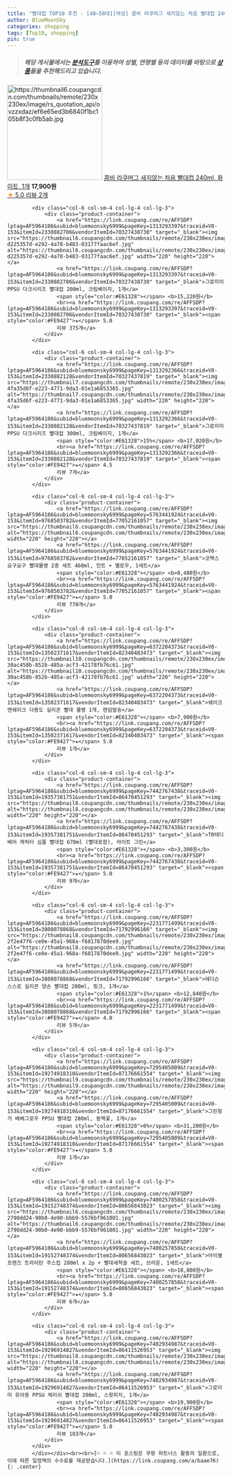 ```yaml
---
title: "빨대컵 TOP10 추천 - [40~50대][여성] 콤비 라쿠머그 새지않는 처음 빨대컵 240ml, 화이트, 1개"
author: BlueMoonSky
categories: shopping
tags: [Top10, shopping]
pin: true
---
```


> ##### 해당 게시물에서는 [**분석도구**](https://itemscout.io/)를 이용하여 **성별**, **연령별** 등의 데이터를 바탕으로 [**상품**](https://link.coupang.com/a/baae76)들을 추천해드리고 있습니다.
<div class="container"><div class="row">
            <div class="col-6 col-sm-4 col-lg-4 col-lg-3">
                <div class="product-container">
                    <a href="https://link.coupang.com/re/AFFSDP?lptag=AF5964186&subid=bluemoonsky6999&pageKey=5233718179&traceid=V0-153&itemId=7373992315&vendorItemId=74665161124" target="_blank"><img src="https://thumbnail6.coupangcdn.com/thumbnails/remote/230x230ex/image/rs_quotation_api/ovzzxdaz/ef6e65ed3b6840f1bc105b8f3c0fb5ab.jpg" alt="https://thumbnail6.coupangcdn.com/thumbnails/remote/230x230ex/image/rs_quotation_api/ovzzxdaz/ef6e65ed3b6840f1bc105b8f3c0fb5ab.jpg" width="220" height="220"></a>
                    <a href="https://link.coupang.com/re/AFFSDP?lptag=AF5964186&subid=bluemoonsky6999&pageKey=5233718179&traceid=V0-153&itemId=7373992315&vendorItemId=74665161124" target="_blank">콤비 라쿠머그 새지않는 처음 빨대컵 240ml, 화이트, 1개</a>
                    <span style="color:#E61328"></span> <b>17,900원</b>
                    <br><a href="https://link.coupang.com/re/AFFSDP?lptag=AF5964186&subid=bluemoonsky6999&pageKey=5233718179&traceid=V0-153&itemId=7373992315&vendorItemId=74665161124" target="_blank"><span style="color:#FE9427">★</span> 5.0
                    리뷰 2개</a>
                </div>
            </div>
            
            <div class="col-6 col-sm-4 col-lg-4 col-lg-3">
                <div class="product-container">
                    <a href="https://link.coupang.com/re/AFFSDP?lptag=AF5964186&subid=bluemoonsky6999&pageKey=1313293397&traceid=V0-153&itemId=2330882706&vendorItemId=70327438730" target="_blank"><img src="https://thumbnail6.coupangcdn.com/thumbnails/remote/230x230ex/image/retail/images/2614723035590655-d225357d-e292-4a78-b483-03177faac6ef.jpg" alt="https://thumbnail6.coupangcdn.com/thumbnails/remote/230x230ex/image/retail/images/2614723035590655-d225357d-e292-4a78-b483-03177faac6ef.jpg" width="220" height="220"></a>
                    <a href="https://link.coupang.com/re/AFFSDP?lptag=AF5964186&subid=bluemoonsky6999&pageKey=1313293397&traceid=V0-153&itemId=2330882706&vendorItemId=70327438730" target="_blank">그로미미 PPSU 다크시리즈 빨대컵 200ml, 크림베이지, 1개</a>
                    <span style="color:#E61328"></span> <b>15,220원</b>
                    <br><a href="https://link.coupang.com/re/AFFSDP?lptag=AF5964186&subid=bluemoonsky6999&pageKey=1313293397&traceid=V0-153&itemId=2330882706&vendorItemId=70327438730" target="_blank"><span style="color:#FE9427">★</span> 5.0
                    리뷰 375개</a>
                </div>
            </div>
            
            <div class="col-6 col-sm-4 col-lg-4 col-lg-3">
                <div class="product-container">
                    <a href="https://link.coupang.com/re/AFFSDP?lptag=AF5964186&subid=bluemoonsky6999&pageKey=1313292366&traceid=V0-153&itemId=2330882128&vendorItemId=70327437819" target="_blank"><img src="https://thumbnail7.coupangcdn.com/thumbnails/remote/230x230ex/image/retail/images/2516006821602318-4fa35d6f-e223-4771-9da3-01e1a6853365.jpg" alt="https://thumbnail7.coupangcdn.com/thumbnails/remote/230x230ex/image/retail/images/2516006821602318-4fa35d6f-e223-4771-9da3-01e1a6853365.jpg" width="220" height="220"></a>
                    <a href="https://link.coupang.com/re/AFFSDP?lptag=AF5964186&subid=bluemoonsky6999&pageKey=1313292366&traceid=V0-153&itemId=2330882128&vendorItemId=70327437819" target="_blank">그로미미 PPSU 다크시리즈 빨대컵 300ml, 크림베이지, 1개</a>
                    <span style="color:#E61328">15%</span> <b>17,020원</b>
                    <br><a href="https://link.coupang.com/re/AFFSDP?lptag=AF5964186&subid=bluemoonsky6999&pageKey=1313292366&traceid=V0-153&itemId=2330882128&vendorItemId=70327437819" target="_blank"><span style="color:#FE9427">★</span> 4.5
                    리뷰 7개</a>
                </div>
            </div>
            
            <div class="col-6 col-sm-4 col-lg-4 col-lg-3">
                <div class="product-container">
                    <a href="https://link.coupang.com/re/AFFSDP?lptag=AF5964186&subid=bluemoonsky6999&pageKey=5763441924&traceid=V0-153&itemId=9768503782&vendorItemId=77052161057" target="_blank"><img src="https://thumbnail6.coupangcdn.com/thumbnails/remote/230x230ex/image/rs_quotation_api/dprapkmz/e3f1581a5e8a4302bc93d710205f460e.jpg" alt="https://thumbnail6.coupangcdn.com/thumbnails/remote/230x230ex/image/rs_quotation_api/dprapkmz/e3f1581a5e8a4302bc93d710205f460e.jpg" width="220" height="220"></a>
                    <a href="https://link.coupang.com/re/AFFSDP?lptag=AF5964186&subid=bluemoonsky6999&pageKey=5763441924&traceid=V0-153&itemId=9768503782&vendorItemId=77052161057" target="_blank">코멕스 요구요구 빨대물병 2종 세트 460ml, 민트 + 옐로우, 1세트</a>
                    <span style="color:#E61328"></span> <b>8,480원</b>
                    <br><a href="https://link.coupang.com/re/AFFSDP?lptag=AF5964186&subid=bluemoonsky6999&pageKey=5763441924&traceid=V0-153&itemId=9768503782&vendorItemId=77052161057" target="_blank"><span style="color:#FE9427">★</span> 5.0
                    리뷰 770개</a>
                </div>
            </div>
            
            <div class="col-6 col-sm-4 col-lg-4 col-lg-3">
                <div class="product-container">
                    <a href="https://link.coupang.com/re/AFFSDP?lptag=AF5964186&subid=bluemoonsky6999&pageKey=6372204373&traceid=V0-153&itemId=13502371617&vendorItemId=82340483473" target="_blank"><img src="https://thumbnail10.coupangcdn.com/thumbnails/remote/230x230ex/image/retail/images/767747610050958-30ac458b-852b-485a-acf3-42178fb76c61.jpg" alt="https://thumbnail10.coupangcdn.com/thumbnails/remote/230x230ex/image/retail/images/767747610050958-30ac458b-852b-485a-acf3-42178fb76c61.jpg" width="220" height="220"></a>
                    <a href="https://link.coupang.com/re/AFFSDP?lptag=AF5964186&subid=bluemoonsky6999&pageKey=6372204373&traceid=V0-153&itemId=13502371617&vendorItemId=82340483473" target="_blank">쉐이크앤쉐이크 다용도 실리콘 빨대 물병 1개, 랜덤발송</a>
                    <span style="color:#E61328"></span> <b>7,900원</b>
                    <br><a href="https://link.coupang.com/re/AFFSDP?lptag=AF5964186&subid=bluemoonsky6999&pageKey=6372204373&traceid=V0-153&itemId=13502371617&vendorItemId=82340483473" target="_blank"><span style="color:#FE9427">★</span> 5.0
                    리뷰 1개</a>
                </div>
            </div>
            
            <div class="col-6 col-sm-4 col-lg-4 col-lg-3">
                <div class="product-container">
                    <a href="https://link.coupang.com/re/AFFSDP?lptag=AF5964186&subid=bluemoonsky6999&pageKey=7442767438&traceid=V0-153&itemId=19357381751&vendorItemId=86470451293" target="_blank"><img src="https://thumbnail8.coupangcdn.com/thumbnails/remote/230x230ex/image/vendor_inventory/8ce4/d9aaa0092db2d07b5d98603d7687f96d430bd1ea8b04564c615574065198.jpg" alt="https://thumbnail8.coupangcdn.com/thumbnails/remote/230x230ex/image/vendor_inventory/8ce4/d9aaa0092db2d07b5d98603d7687f96d430bd1ea8b04564c615574065198.jpg" width="220" height="220"></a>
                    <a href="https://link.coupang.com/re/AFFSDP?lptag=AF5964186&subid=bluemoonsky6999&pageKey=7442767438&traceid=V0-153&itemId=19357381751&vendorItemId=86470451293" target="_blank">TR테디베어 캐릭터 심플 빨대컵 670ml (빨대포함), 라이트 그린</a>
                    <span style="color:#E61328"></span> <b>3,300원</b>
                    <br><a href="https://link.coupang.com/re/AFFSDP?lptag=AF5964186&subid=bluemoonsky6999&pageKey=7442767438&traceid=V0-153&itemId=19357381751&vendorItemId=86470451293" target="_blank"><span style="color:#FE9427">★</span> 5.0
                    리뷰 9개</a>
                </div>
            </div>
            
            <div class="col-6 col-sm-4 col-lg-4 col-lg-3">
                <div class="product-container">
                    <a href="https://link.coupang.com/re/AFFSDP?lptag=AF5964186&subid=bluemoonsky6999&pageKey=2231771499&traceid=V0-153&itemId=3808078868&vendorItemId=71792996166" target="_blank"><img src="https://thumbnail8.coupangcdn.com/thumbnails/remote/230x230ex/image/retail/images/3666463837827417-2f2e47f6-ce0e-45a1-968a-f6817870dee9.jpg" alt="https://thumbnail8.coupangcdn.com/thumbnails/remote/230x230ex/image/retail/images/3666463837827417-2f2e47f6-ce0e-45a1-968a-f6817870dee9.jpg" width="220" height="220"></a>
                    <a href="https://link.coupang.com/re/AFFSDP?lptag=AF5964186&subid=bluemoonsky6999&pageKey=2231771499&traceid=V0-153&itemId=3808078868&vendorItemId=71792996166" target="_blank">에디슨 스스로 실리콘 양손 빨대컵 200ml, 핑크, 1개</a>
                    <span style="color:#E61328">1%</span> <b>12,840원</b>
                    <br><a href="https://link.coupang.com/re/AFFSDP?lptag=AF5964186&subid=bluemoonsky6999&pageKey=2231771499&traceid=V0-153&itemId=3808078868&vendorItemId=71792996166" target="_blank"><span style="color:#FE9427">★</span> 4.0
                    리뷰 5개</a>
                </div>
            </div>
            
            <div class="col-6 col-sm-4 col-lg-4 col-lg-3">
                <div class="product-container">
                    <a href="https://link.coupang.com/re/AFFSDP?lptag=AF5964186&subid=bluemoonsky6999&pageKey=7295405009&traceid=V0-153&itemId=19274918310&vendorItemId=87176661554" target="_blank"><img src="https://thumbnail9.coupangcdn.com/thumbnails/remote/230x230ex/image/vendor_inventory/479d/7fdca89df1f8cbe51c1b3c801b36e4a3c60c69d69d1f65ceedb27cbb9595.jpg" alt="https://thumbnail9.coupangcdn.com/thumbnails/remote/230x230ex/image/vendor_inventory/479d/7fdca89df1f8cbe51c1b3c801b36e4a3c60c69d69d1f65ceedb27cbb9595.jpg" width="220" height="220"></a>
                    <a href="https://link.coupang.com/re/AFFSDP?lptag=AF5964186&subid=bluemoonsky6999&pageKey=7295405009&traceid=V0-153&itemId=19274918310&vendorItemId=87176661554" target="_blank">그린핑거 베베그로우 PPSU 빨대컵 280ml, 동백꽃, 1개</a>
                    <span style="color:#E61328">6%</span> <b>31,200원</b>
                    <br><a href="https://link.coupang.com/re/AFFSDP?lptag=AF5964186&subid=bluemoonsky6999&pageKey=7295405009&traceid=V0-153&itemId=19274918310&vendorItemId=87176661554" target="_blank"><span style="color:#FE9427">★</span> 5.0
                    리뷰 1개</a>
                </div>
            </div>
            
            <div class="col-6 col-sm-4 col-lg-4 col-lg-3">
                <div class="product-container">
                    <a href="https://link.coupang.com/re/AFFSDP?lptag=AF5964186&subid=bluemoonsky6999&pageKey=7400257858&traceid=V0-153&itemId=19152748374&vendorItemId=80656843023" target="_blank"><img src="https://thumbnail6.coupangcdn.com/thumbnails/remote/230x230ex/image/retail/images/141889576985343-2790dd24-90b0-4e90-bbb9-5576bf961001.jpg" alt="https://thumbnail6.coupangcdn.com/thumbnails/remote/230x230ex/image/retail/images/141889576985343-2790dd24-90b0-4e90-bbb9-5576bf961001.jpg" width="220" height="220"></a>
                    <a href="https://link.coupang.com/re/AFFSDP?lptag=AF5964186&subid=bluemoonsky6999&pageKey=7400257858&traceid=V0-153&itemId=19152748374&vendorItemId=80656843023" target="_blank">아이별프렌즈 트라이탄 주스컵 280ml x 2p + 빨대세척솔 세트, 브라운, 1세트</a>
                    <span style="color:#E61328"></span> <b>18,800원</b>
                    <br><a href="https://link.coupang.com/re/AFFSDP?lptag=AF5964186&subid=bluemoonsky6999&pageKey=7400257858&traceid=V0-153&itemId=19152748374&vendorItemId=80656843023" target="_blank"><span style="color:#FE9427">★</span> 5.0
                    리뷰 6개</a>
                </div>
            </div>
            
            <div class="col-6 col-sm-4 col-lg-4 col-lg-3">
                <div class="product-container">
                    <a href="https://link.coupang.com/re/AFFSDP?lptag=AF5964186&subid=bluemoonsky6999&pageKey=7402934987&traceid=V0-153&itemId=19296914827&vendorItemId=86411526953" target="_blank"><img src="https://thumbnail8.coupangcdn.com/thumbnails/remote/230x230ex/image/rs_quotation_api/vucwcwea/ae5d356eef404a9aba4fa710d6434d4e.jpg" alt="https://thumbnail8.coupangcdn.com/thumbnails/remote/230x230ex/image/rs_quotation_api/vucwcwea/ae5d356eef404a9aba4fa710d6434d4e.jpg" width="220" height="220"></a>
                    <a href="https://link.coupang.com/re/AFFSDP?lptag=AF5964186&subid=bluemoonsky6999&pageKey=7402934987&traceid=V0-153&itemId=19296914827&vendorItemId=86411526953" target="_blank">그로미미 유아용 PPSU 체리쉬 빨대컵 200ml, 스윗피치, 1개</a>
                    <span style="color:#E61328"></span> <b>19,900원</b>
                    <br><a href="https://link.coupang.com/re/AFFSDP?lptag=AF5964186&subid=bluemoonsky6999&pageKey=7402934987&traceid=V0-153&itemId=19296914827&vendorItemId=86411526953" target="_blank"><span style="color:#FE9427">★</span> 5.0
                    리뷰 103개</a>
                </div>
            </div>
            </div></div><br><br>[💦 💦 💦 이 포스팅은 쿠팡 파트너스 활동의 일환으로, 이에 따른 일정액의 수수료를 제공받습니다.](https://link.coupang.com/a/baae76){: .center}